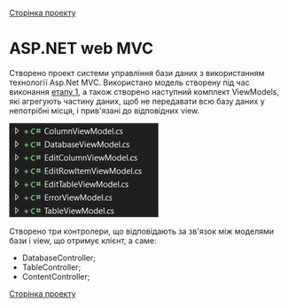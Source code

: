 [Сторінка проекту](https://github.com/Forgefill/TTP-41_IT_Course_Project)


# ASP.NET web MVC

Створено проект системи управління бази даних з використанням технології Asp.Net MVC. Використано модель створену під час виконання [етапу 1](https://github.com/Forgefill/TTP-41_IT_Course_Project/tree/master/DAL), а також створено наступний комплект ViewModels, які агрегують частину даних, щоб не передавати всю базу даних у непотрібні місця, і прив'язані до відповідних view.

![View models](../img/ViewModels.png)

Створено три контролери, що відповідають за зв'язок між моделями бази і view, що отримує клієнт, а саме:
* DatabaseController;
* TableController;
* ContentController;



[Сторінка проекту](https://github.com/Forgefill/TTP-41_IT_Course_Project)
